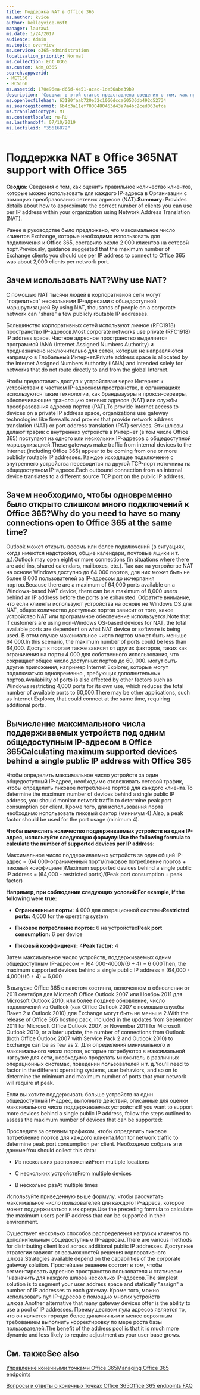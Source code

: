 ```yaml
---
title: Поддержка NAT в Office 365
ms.author: kvice
author: kelleyvice-msft
manager: laurawi
ms.date: 1/24/2017
audience: Admin
ms.topic: overview
ms.service: o365-administration
localization_priority: Normal
ms.collection: Ent_O365
ms.custom: Adm_O365
search.appverid:
- MET150
- BCS160
ms.assetid: 170e96ea-d65d-4e51-acac-1de56abe39b9
description: 'Сводка: в этой статье представлены сведения о том, как приблизительно указать правильное количество клиентов для каждого IP-адреса в Организации с помощью преобразования сетевых адресов (NAT).'
ms.openlocfilehash: 63180faab720e32c1066dcca60536db492d52734
ms.sourcegitcommit: 6b4c3a11ef7000480463d43a7a4bc2ced063efce
ms.translationtype: MT
ms.contentlocale: ru-RU
ms.lasthandoff: 07/10/2019
ms.locfileid: "35616872"
---
```

# <a name="nat-support-with-office-365"></a><span data-ttu-id="86988-103">Поддержка NAT в Office 365</span><span class="sxs-lookup"><span data-stu-id="86988-103">NAT support with Office 365</span></span>

 <span data-ttu-id="86988-104">**Сводка:** Сведения о том, как оценить правильное количество клиентов, которые можно использовать для каждого IP-адреса в Организации с помощью преобразования сетевых адресов (NAT).</span><span class="sxs-lookup"><span data-stu-id="86988-104">**Summary:** Provides details about how to approximate the correct number of clients you can use per IP address within your organization using Network Address Translation (NAT).</span></span> 
  
<span data-ttu-id="86988-105">Ранее в руководстве было предложено, что максимальное число клиентов Exchange, которые необходимо использовать для подключения к Office 365, составило около 2 000 клиентов на сетевой порт.</span><span class="sxs-lookup"><span data-stu-id="86988-105">Previously, guidance suggested that the maximum number of Exchange clients you should use per IP address to connect to Office 365 was about 2,000 clients per network port.</span></span>
  
## <a name="why-use-nat"></a><span data-ttu-id="86988-106">Зачем использовать NAT?</span><span class="sxs-lookup"><span data-stu-id="86988-106">Why use NAT?</span></span>

<span data-ttu-id="86988-107">С помощью NAT тысячи людей в корпоративной сети могут "поделиться" несколькими IP-адресами с общедоступной маршрутизацией.</span><span class="sxs-lookup"><span data-stu-id="86988-107">By using NAT, thousands of people on a corporate network can "share" a few publicly routable IP addresses.</span></span>
  
<span data-ttu-id="86988-108">Большинство корпоративных сетей используют личное (RFC1918) пространство IP-адресов.</span><span class="sxs-lookup"><span data-stu-id="86988-108">Most corporate networks use private (RFC1918) IP address space.</span></span> <span data-ttu-id="86988-109">Частное адресное пространство выделяется программой IANA (Internet Assigned Numbers Authority) и предназначено исключительно для сетей, которые не направляются напрямую в Глобальный Интернет.</span><span class="sxs-lookup"><span data-stu-id="86988-109">Private address space is allocated by the Internet Assigned Numbers Authority (IANA) and intended solely for networks that do not route directly to and from the global Internet.</span></span>
  
<span data-ttu-id="86988-110">Чтобы предоставить доступ к устройствам через Интернет к устройствам в частном IP-адресном пространстве, в организациях используются такие технологии, как брандмауэры и прокси-серверы, обеспечивающие трансляцию сетевых адресов (NAT) или службы преобразования адресов портов (PAT).</span><span class="sxs-lookup"><span data-stu-id="86988-110">To provide Internet access to devices on a private IP address space, organizations use gateway technologies like firewalls and proxies that provide network address translation (NAT) or port address translation (PAT) services.</span></span> <span data-ttu-id="86988-111">Эти шлюзы делают трафик с внутренних устройств в Интернет (в том числе Office 365) поступают из одного или нескольких IP-адресов с общедоступной маршрутизацией.</span><span class="sxs-lookup"><span data-stu-id="86988-111">These gateways make traffic from internal devices to the Internet (including Office 365) appear to be coming from one or more publicly routable IP addresses.</span></span> <span data-ttu-id="86988-112">Каждое исходящее подключение с внутреннего устройства переводится на другой TCP-порт источника на общедоступном IP-адресе.</span><span class="sxs-lookup"><span data-stu-id="86988-112">Each outbound connection from an internal device translates to a different source TCP port on the public IP address.</span></span> 
  
## <a name="why-do-you-need-to-have-so-many-connections-open-to-office-365-at-the-same-time"></a><span data-ttu-id="86988-113">Зачем необходимо, чтобы одновременно было открыто слишком много подключений к Office 365?</span><span class="sxs-lookup"><span data-stu-id="86988-113">Why do you need to have so many connections open to Office 365 at the same time?</span></span>

<span data-ttu-id="86988-114">Outlook может открыть восемь или более подключений (в ситуациях, когда имеются надстройки, общие календари, почтовые ящики и т. д.).</span><span class="sxs-lookup"><span data-stu-id="86988-114">Outlook may open eight or more connections (in situations where there are add-ins, shared calendars, mailboxes, etc.).</span></span> <span data-ttu-id="86988-115">Так как на устройстве NAT на основе Windows доступно до 64 000 портов, для них может быть не более 8 000 пользователей за IP-адресом до исчерпания портов.</span><span class="sxs-lookup"><span data-stu-id="86988-115">Because there are a maximum of 64,000 ports available on a Windows-based NAT device, there can be a maximum of 8,000 users behind an IP address before the ports are exhausted.</span></span> <span data-ttu-id="86988-116">Обратите внимание, что если клиенты используют устройства на основе не Windows OS для NAT, общее количество доступных портов зависит от того, какое устройство NAT или программное обеспечение используется.</span><span class="sxs-lookup"><span data-stu-id="86988-116">Note that if customers are using non-Windows OS-based devices for NAT, the total available ports are dependent on what NAT device or software is being used.</span></span> <span data-ttu-id="86988-117">В этом случае максимальное число портов может быть меньше 64 000.</span><span class="sxs-lookup"><span data-stu-id="86988-117">In this scenario, the maximum number of ports could be less than 64,000.</span></span> <span data-ttu-id="86988-118">Доступ к портам также зависит от других факторов, таких как ограничения на порты 4 000 для собственного использования, что сокращает общее число доступных портов до 60, 000. могут быть другие приложения, например Internet Explorer, которые могут подключаться одновременно , требующих дополнительных портов.</span><span class="sxs-lookup"><span data-stu-id="86988-118">Availability of ports is also affected by other factors such as Windows restricting 4,000 ports for its own use, which reduces the total number of available ports to 60,000.There may be other applications, such as Internet Explorer, that could connect at the same time, requiring additional ports.</span></span>
  
## <a name="calculating-maximum-supported-devices-behind-a-single-public-ip-address-with-office-365"></a><span data-ttu-id="86988-119">Вычисление максимального числа поддерживаемых устройств под одним общедоступным IP-адресом в Office 365</span><span class="sxs-lookup"><span data-stu-id="86988-119">Calculating maximum supported devices behind a single public IP address with Office 365</span></span>

<span data-ttu-id="86988-120">Чтобы определить максимальное число устройств за один общедоступный IP-адрес, необходимо отслеживать сетевой трафик, чтобы определить пиковое потребление портов для каждого клиента.</span><span class="sxs-lookup"><span data-stu-id="86988-120">To determine the maximum number of devices behind a single public IP address, you should monitor network traffic to determine peak port consumption per client.</span></span> <span data-ttu-id="86988-121">Кроме того, для использования порта необходимо использовать пиковый фактор (минимум 4).</span><span class="sxs-lookup"><span data-stu-id="86988-121">Also, a peak factor should be used for the port usage (minimum 4).</span></span> 
  
 <span data-ttu-id="86988-122">**Чтобы вычислить количество поддерживаемых устройств на один IP-адрес, используйте следующую формулу:**</span><span class="sxs-lookup"><span data-stu-id="86988-122">**Use the following formula to calculate the number of supported devices per IP address:**</span></span>
  
<span data-ttu-id="86988-123">Максимальное число поддерживаемых устройств за один общий IP-адрес = (64 000-ограниченный порт)/(пиковое потребление портов + пиковый коэффициент)</span><span class="sxs-lookup"><span data-stu-id="86988-123">Maximum supported devices behind a single public IP address = (64,000 - restricted ports)/(Peak port consumption + peak factor)</span></span>
  
 <span data-ttu-id="86988-124">**Например, при соблюдении следующих условий:**</span><span class="sxs-lookup"><span data-stu-id="86988-124">**For example, if the following were true:**</span></span>
  
- <span data-ttu-id="86988-125">**Ограниченные порты:** 4 000 для операционной системы</span><span class="sxs-lookup"><span data-stu-id="86988-125">**Restricted ports:** 4,000 for the operating system</span></span>

- <span data-ttu-id="86988-126">**Пиковое потребление портов:** 6 на устройство</span><span class="sxs-lookup"><span data-stu-id="86988-126">**Peak port consumption:** 6 per device</span></span>

- <span data-ttu-id="86988-127">**Пиковый коэффициент:** 4</span><span class="sxs-lookup"><span data-stu-id="86988-127">**Peak factor:** 4</span></span>

<span data-ttu-id="86988-128">Затем максимальное число устройств, поддерживаемых одним общедоступным IP-адресом = (64 000-4000)/(6 + 4) = 6 000</span><span class="sxs-lookup"><span data-stu-id="86988-128">Then, the maximum supported devices behind a single public IP address = (64,000 - 4,000)/(6 + 4) = 6,000</span></span>
  
<span data-ttu-id="86988-129">В выпуске Office 365 с пакетом хостинга, включенном в обновления от 2011 сентября для Microsoft Office Outlook 2007 или Ноябрь 2011 для Microsoft Outlook 2010, или более позднее обновление, число подключений из Outlook (как Office Outlook 2007 с помощью службы Пакет 2 и Outlook 2010) для Exchange могут быть не меньше 2.</span><span class="sxs-lookup"><span data-stu-id="86988-129">With the release of Office 365 hosting pack, included in the updates from September 2011 for Microsoft Office Outlook 2007, or November 2011 for Microsoft Outlook 2010, or a later update, the number of connections from Outlook (both Office Outlook 2007 with Service Pack 2 and Outlook 2010) to Exchange can be as few as 2.</span></span> <span data-ttu-id="86988-130">Для определения минимального и максимального числа портов, которые потребуются в максимальной нагрузке для сети, необходимо проделать множитель в различных операционных системах, поведении пользователей и т. д.</span><span class="sxs-lookup"><span data-stu-id="86988-130">You'll need to factor in the different operating systems, user behaviors, and so on to determine the minimum and maximum number of ports that your network will require at peak.</span></span>
  
<span data-ttu-id="86988-131">Если вы хотите поддерживать больше устройств за один общедоступный IP-адрес, выполните действия, описанные для оценки максимального числа поддерживаемых устройств:</span><span class="sxs-lookup"><span data-stu-id="86988-131">If you want to support more devices behind a single public IP address, follow the steps outlined to assess the maximum number of devices that can be supported:</span></span>
  
<span data-ttu-id="86988-132">Проследите за сетевым трафиком, чтобы определить пиковое потребление портов для каждого клиента.</span><span class="sxs-lookup"><span data-stu-id="86988-132">Monitor network traffic to determine peak port consumption per client.</span></span> <span data-ttu-id="86988-133">Необходимо собрать эти данные:</span><span class="sxs-lookup"><span data-stu-id="86988-133">You should collect this data:</span></span>
  
- <span data-ttu-id="86988-134">Из нескольких расположений</span><span class="sxs-lookup"><span data-stu-id="86988-134">From multiple locations</span></span>
    
- <span data-ttu-id="86988-135">С нескольких устройств</span><span class="sxs-lookup"><span data-stu-id="86988-135">From multiple devices</span></span>
    
- <span data-ttu-id="86988-136">В несколько раз</span><span class="sxs-lookup"><span data-stu-id="86988-136">At multiple times</span></span>
    
<span data-ttu-id="86988-137">Используйте приведенную выше формулу, чтобы рассчитать максимальное число пользователей для каждого IP-адреса, которое может поддерживаться в их среде.</span><span class="sxs-lookup"><span data-stu-id="86988-137">Use the preceding formula to calculate the maximum users per IP address that can be supported in their environment.</span></span>
  
<span data-ttu-id="86988-138">Существует несколько способов распределения нагрузки клиентов по дополнительным общедоступным IP-адресам.</span><span class="sxs-lookup"><span data-stu-id="86988-138">There are various methods for distributing client load across additional public IP addresses.</span></span> <span data-ttu-id="86988-139">Доступные стратегии зависят от возможностей решения корпоративного шлюза.</span><span class="sxs-lookup"><span data-stu-id="86988-139">Strategies available depend on the capabilities of the corporate gateway solution.</span></span> <span data-ttu-id="86988-140">Простейшее решение состоит в том, чтобы сегментировать адресное пространство пользователя и статически "назначить для каждого шлюза несколько IP-адресов.</span><span class="sxs-lookup"><span data-stu-id="86988-140">The simplest solution is to segment your user address space and statically "assign" a number of IP addresses to each gateway.</span></span> <span data-ttu-id="86988-141">Кроме того, можно использовать пул IP-адресов с помощью многих устройств шлюза.</span><span class="sxs-lookup"><span data-stu-id="86988-141">Another alternative that many gateway devices offer is the ability to use a pool of IP addresses.</span></span> <span data-ttu-id="86988-142">Преимуществом пула адресов является то, что он является гораздо более динамичным и менее вероятным требованием выполнить корректировку по мере роста базы пользователей.</span><span class="sxs-lookup"><span data-stu-id="86988-142">The benefit of the address pool is that it is much more dynamic and less likely to require adjustment as your user base grows.</span></span>
  
## <a name="see-also"></a><span data-ttu-id="86988-143">См. также</span><span class="sxs-lookup"><span data-stu-id="86988-143">See also</span></span>

[<span data-ttu-id="86988-144">Управление конечными точками Office 365</span><span class="sxs-lookup"><span data-stu-id="86988-144">Managing Office 365 endpoints</span></span>](https://support.office.com/article/99cab9d4-ef59-4207-9f2b-3728eb46bf9a)
  
[<span data-ttu-id="86988-145">Вопросы и ответы о конечных точках Office 365</span><span class="sxs-lookup"><span data-stu-id="86988-145">Office 365 endpoints FAQ</span></span>](https://support.office.com/article/d4088321-1c89-4b96-9c99-54c75cae2e6d)
